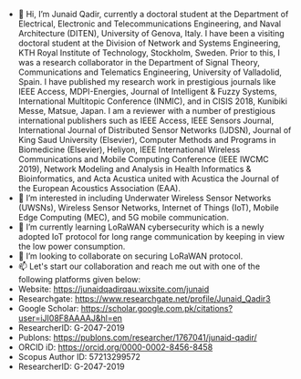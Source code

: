 - 👋 Hi, I’m Junaid Qadir, currently a doctoral student at the Department of Electrical, Electronic and Telecommunications Engineering, and Naval Architecture (DITEN), University of Genova, Italy. I have been a visiting doctoral student at the Division of Network and Systems Engineering, KTH Royal Institute of Technology, Stockholm, Sweden. Prior to this, I was a research collaborator in the Department of Signal Theory, Communications and Telematics Engineering, University of Valladolid, Spain. I have published my research work in prestigious journals like IEEE Access, MDPI-Energies, Journal of Intelligent & Fuzzy Systems, International Multitopic Conference (INMIC), and in CISIS 2018, Kunibiki Messe, Matsue, Japan. I am a reviewer with a number of prestigious international publishers such as IEEE Access, IEEE Sensors Journal, International Journal of Distributed Sensor Networks (IJDSN), Journal of King Saud University (Elsevier), Computer Methods and Programs in Biomedicine (Elsevier), Heliyon, IEEE International Wireless Communications and Mobile Computing Conference (IEEE IWCMC 2019), Network Modeling and Analysis in Health Informatics & Bioinformatics, and Acta Acustica united with Acustica the Journal of the European Acoustics Association (EAA).
- 👀 I’m interested in including Underwater Wireless Sensor Networks (UWSNs), Wireless Sensor Networks, Internet of Things (IoT), Mobile Edge Computing (MEC), and 5G mobile communication.
- 🌱 I’m currently learning LoRaWAN cybersecurity which is a newly adopted IoT protocol for long range communication by keeping in view the low power consumption.
- 💞️ I’m looking to collaborate on securing LoRaWAN protocol.
- 📫 Let's start our collaboration and reach me out with one of the following platforms given below:
- Website: https://junaidqadirqau.wixsite.com/junaid
- Researchgate: https://www.researchgate.net/profile/Junaid_Qadir3
- Google Scholar: https://scholar.google.com.pk/citations?user=iJI08F8AAAAJ&hl=en
- ResearcherID: G-2047-2019
- Publons: https://publons.com/researcher/1767041/junaid-qadir/
- ORCID iD: https://orcid.org/0000-0002-8456-8458
- Scopus Author ID: 57213299572
- ResearcherID: G-2047-2019

<!---
jndqadar/jndqadar is a ✨ special ✨ repository because its `README.md` (this file) appears on your GitHub profile.
You can click the Preview link to take a look at your changes.
--->
